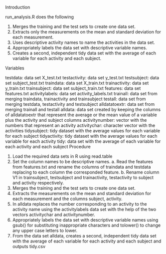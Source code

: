 Introduction

run_analysis.R does the following

1. Merges the training and the test sets to create one data set.
2. Extracts only the measurements on the mean and standard deviation for each measurement.
3. Uses descriptive activity names to name the activities in the data set.
4. Appropriately labels the data set with descriptive variable names.
5. Creates a second, independent tidy data set with the average of each variable for each activity and each subject.

Variables

testdata: data set X_test.txt
   testactivity: data set y_test.txt
    testsubject: data set subject_test.txt
      traindata: data set X_train.txt
  trainactivity: data set y_train.txt
   trainsubject: data set subject_train.txt
       features: data set features.txt
 activitylabels: data set activity_labels.txt
       trainall: data set from merging traindata, trainactivity and trainsubject
        testall: data set from merging testdata, testactivity and testsubject
  alldatatoextr: data set from merging trainall and testall
        alldata: data set created by keeping the columns of alldatatoextr that 
                 represent the average or the mean value of a variable plus the
                 activity and subject columns
 activitynumber: vector with the numbers that represent an activity
   activitychar: character vector with the activities
    tidysubject: tidy dataset with the average values for each variable for each
                 subject
   tidyactivity: tidy dataset with the average values for each variable for each
                 activity
           tidy: data set with the average of each variable for each activity and
                 each subject
Procedure
1. Load the required data sets in R using read.table
2. Set the column names to be descriptive names.
   a. Read the features from features.txt and rename the columns of traindata and
      testdata replacing to each column the corresponded feature.
   b. Rename column V1 in trainsubject, testsubject and trainactivity, testactivity       to subject and activity respectively.
3. Merges the training and the test sets to create one data set.
4. Extracts the measurements on the mean and standard deviation for each
   measurement and the columns subject, activity.
5. In alldata replaces the number corresponding to an activity to the activity name
   using the activitylabels data set with the help of the two vectors activitychar
   and activitynumber.
6. Appropriately labels the data set with descriptive variable names using gsub() 
   for substituting inappropriate characters and tolower() to change any upper case
   letters to lower.
7. From the data set alldata, creates a second, independent tidy data set with the
   average of each variable for each activity and each subject and outputs tidy.csv 
